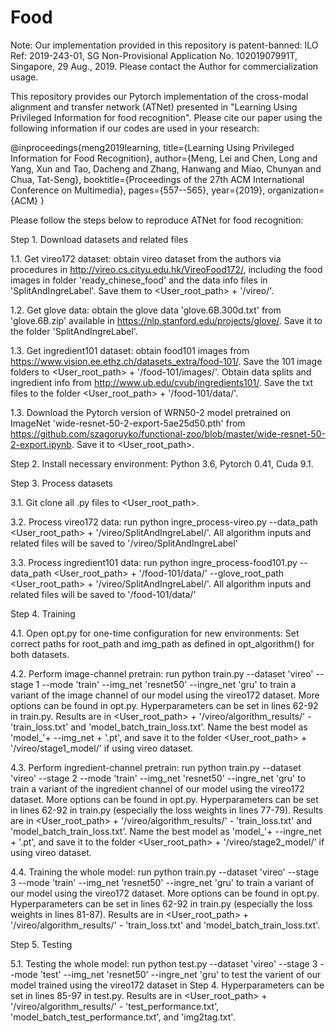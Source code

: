 # Food


Note: Our implementation provided in this repository is patent-banned: ILO Ref: 2019-243-01, SG Non-Provisional Application No. 10201907991T, Singapore, 29 Aug., 2019. Please contact the Author for commercialization usage.  

This repository provides our Pytorch implementation of the cross-modal alignment and transfer network (ATNet) presented in "Learning Using Privileged Information for food recognition". Please cite our paper using the following information if our codes are used in your research:

@inproceedings{meng2019learning,
  title={Learning Using Privileged Information for Food Recognition},
  author={Meng, Lei and Chen, Long and Yang, Xun and Tao, Dacheng and Zhang, Hanwang and Miao, Chunyan and Chua, Tat-Seng},
  booktitle={Proceedings of the 27th ACM International Conference on Multimedia},
  pages={557--565},
  year={2019},
  organization={ACM}
}


Please follow the steps below to reproduce ATNet for food recognition:

Step 1. Download datasets and related files

1.1. Get vireo172 dataset: obtain vireo dataset from the authors via procedures in http://vireo.cs.cityu.edu.hk/VireoFood172/, including the food images in folder 'ready_chinese_food' and the data info files in 'SplitAndIngreLabel'. Save them to <User_root_path> + '/vireo/'.

1.2. Get glove data: obtain the glove data 'glove.6B.300d.txt' from 'glove.6B.zip' available in https://nlp.stanford.edu/projects/glove/. Save it to the folder 'SplitAndIngreLabel'.

1.3. Get ingredient101 dataset: obtain food101 images from https://www.vision.ee.ethz.ch/datasets_extra/food-101/. Save the 101 image folders to <User_root_path> + '/food-101/images/'. Obtain data splits and ingredient info from http://www.ub.edu/cvub/ingredients101/. Save the txt files to the folder <User_root_path> + '/food-101/data/'.

1.3. Download the Pytorch version of WRN50-2 model pretrained on ImageNet 'wide-resnet-50-2-export-5ae25d50.pth' from https://github.com/szagoruyko/functional-zoo/blob/master/wide-resnet-50-2-export.ipynb. Save it to <User_root_path>.

Step 2. Install necessary environment: Python 3.6, Pytorch 0.41, Cuda 9.1.

Step 3. Process datasets

3.1. Git clone all .py files to <User_root_path>.

3.2. Process vireo172 data: run python ingre_process-vireo.py --data_path <User_root_path> + '/vireo/SplitAndIngreLabel/'. All algorithm inputs and related files will be saved to '/vireo/SplitAndIngreLabel'

3.3. Process ingredient101 data: run python ingre_process-food101.py --data_path <User_root_path> + '/food-101/data/' --glove_root_path <User_root_path> + '/vireo/SplitAndIngreLabel/'. All algorithm inputs and related files will be saved to '/food-101/data/'

Step 4. Training

4.1. Open opt.py for one-time configuration for new environments: Set correct paths for root_path and img_path as defined in opt_algorithm() for both datasets.

4.2. Perform image-channel pretrain: run python train.py --dataset 'vireo' --stage 1 --mode 'train' --img_net 'resnet50' --ingre_net 'gru' to train a variant of the image channel of our model using the vireo172 dataset. More options can be found in opt.py. Hyperparameters can be set in lines 62-92 in train.py. Results are in <User_root_path> + '/vireo/algorithm_results/' - 'train_loss.txt' and 'model_batch_train_loss.txt'. Name the best model as 'model_'+ --img_net + '.pt', and save it to the folder <User_root_path> + '/vireo/stage1_model/' if using vireo dataset.

4.3. Perform ingredient-channel pretrain: run python train.py --dataset 'vireo' --stage 2 --mode 'train' --img_net 'resnet50' --ingre_net 'gru' to train a variant of the ingredient channel of our model using the vireo172 dataset. More options can be found in opt.py. Hyperparameters can be set in lines 62-92 in train.py (especially the loss weights in lines 77-79). Results are in <User_root_path> + '/vireo/algorithm_results/' - 'train_loss.txt' and 'model_batch_train_loss.txt'. Name the best model as 'model_'+ --ingre_net + '.pt', and save it to the folder <User_root_path> + '/vireo/stage2_model/' if using vireo dataset.

4.4. Training the whole model: run python train.py --dataset 'vireo' --stage 3 --mode 'train' --img_net 'resnet50' --ingre_net 'gru' to train a variant of our model using the vireo172 dataset. More options can be found in opt.py. Hyperparameters can be set in lines 62-92 in train.py (especially the loss weights in lines 81-87). Results are in <User_root_path> + '/vireo/algorithm_results/' - 'train_loss.txt' and 'model_batch_train_loss.txt'.

Step 5. Testing

5.1. Testing the whole model: run python test.py --dataset 'vireo' --stage 3 --mode 'test' --img_net 'resnet50' --ingre_net 'gru' to test the varient of our model trained using the vireo172 dataset in Step 4. Hyperparameters can be set in lines 85-97 in test.py. Results are in <User_root_path> + '/vireo/algorithm_results/' - 'test_performance.txt', 'model_batch_test_performance.txt', and 'img2tag.txt'. 
